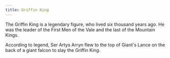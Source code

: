 ```yaml
---
title: Griffin King
---
```


The Griffin King is a legendary figure, who lived six thousand years ago. He was the leader of the First Men of the Vale and the last of the Mountain Kings.

According to legend, Ser Artys Arryn flew to the top of Giant's Lance on the back of a giant falcon to slay the Griffin King.



